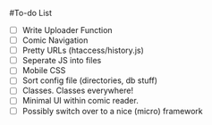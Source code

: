 #To-do List

- [ ] Write Uploader Function
- [ ] Comic Navigation
- [ ] Pretty URLs (htaccess/history.js)
- [ ] Seperate JS into files
- [ ] Mobile CSS
- [ ] Sort config file (directories, db stuff)
- [ ] Classes. Classes everywhere!
- [ ] Minimal UI within comic reader. 
- [ ] Possibly switch over to a nice (micro) framework
